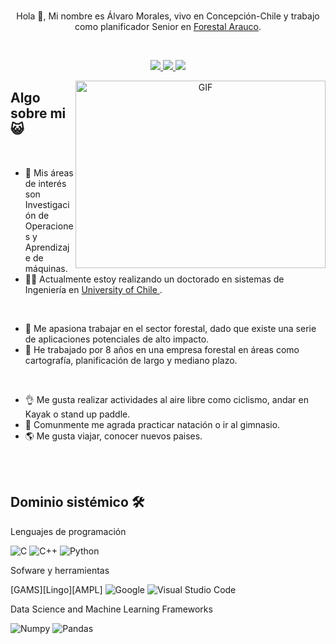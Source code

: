 <br>
<div align="center">
  
  Hola 👋, Mi nombre es Álvaro Morales, vivo en Concepción-Chile y trabajo como planificador Senior en [Forestal Arauco](https://www.arauco.cl/).

</div>
<br>
<p align="center">
    <a href="https://www.linkedin.com/in/alvaro-morales-salas-b001545a/">
        <img src="https://img.shields.io/badge/LinkedIn-0077B5?style=for-the-badge&logo=linkedin&logoColor=white"/>
    </a>
    <a href="mailto:alvaromoralessalas@gmail.com">
        <img src="https://img.shields.io/badge/Gmail-D14836?style=for-the-badge&logo=gmail&logoColor=white"/>
    </a>
    <a href="CV.pdf">
        <img src="https://img.shields.io/badge/Resume-Blue?style=for-the-badge&logoColor=white"/>
    </a>
</p>

<a target="_blank" align="center">
  <img align="right" top="500" height="300" width="400" alt="GIF" src="https://media.giphy.com/media/SWoSkN6DxTszqIKEqv/giphy.gif">
</a>


## Algo sobre mi 😺

<br>

- 💙 Mis áreas de interés son Investigación de Operaciones y Aprendizaje de máquinas.
- 🧑‍🎓 Actualmente estoy realizando un doctorado en sistemas de Ingeniería en [University of Chile ](https://www.dcc.uchile.cl/).

<br>

- 🌲 Me apasiona trabajar en el sector forestal, dado que existe una serie de aplicaciones potenciales de alto impacto. 
- 👷 He trabajado por 8 años en una empresa forestal en áreas como cartografía, planificación de largo y mediano plazo.

<br>

- 👌 Me gusta realizar actividades al aire libre como ciclismo, andar en Kayak o stand up paddle.
- 💪 Comunmente me agrada practicar natación o ir al gimnasio.
- 🌎 Me gusta viajar, conocer nuevos paises.


<br>
<br>

## Dominio sistémico 🛠️

Lenguajes de programación

![C](https://img.shields.io/badge/C%20-%232370ED.svg?style=for-the-badge&logo=c&logoColor=white)
![C++](https://img.shields.io/badge/C++%20-%2300599C.svg?style=for-the-badge&logo=c%2B%2B&logoColor=white)
![Python](https://img.shields.io/badge/Python%20-%2314354C.svg?style=for-the-badge&logo=python&logoColor=white)

Sofware y herramientas

[GAMS][Lingo][AMPL]
![Google](https://img.shields.io/badge/google-%234285F4.svg?style=for-the-badge&logo=google&logoColor=white)
![Visual Studio Code](https://img.shields.io/badge/Visual%20Studio%20Code-0078d7.svg?style=for-the-badge&logo=visual-studio-code&logoColor=white)

Data Science and Machine Learning Frameworks

![Numpy](https://img.shields.io/badge/Numpy-777BB4?style=flat-square&logo=numpy&logoColor=white])
![Pandas](https://img.shields.io/badge/Pandas-2C2D72?style=flat-square&logo=pandas&logoColor=white])
